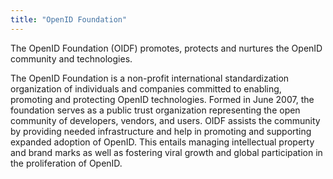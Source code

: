 ```yaml
---
title: "OpenID Foundation"
---
```


The OpenID Foundation (OIDF) promotes, protects and nurtures the OpenID community and technologies.

The OpenID Foundation is a non-profit international standardization organization of individuals and companies committed to enabling, promoting and protecting OpenID technologies. Formed in June 2007, the foundation serves as a public trust organization representing the open community of developers, vendors, and users. OIDF assists the community by providing needed infrastructure and help in promoting and supporting expanded adoption of OpenID. This entails managing intellectual property and brand marks as well as fostering viral growth and global participation in the proliferation of OpenID.

